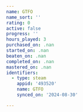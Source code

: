 ```yaml
---
name: GTFO
name_sort: ''
rating: 0
active: false
progress: ''
hours_played: 3
purchased_on: .nan
started_on: .nan
beaten_on: .nan
completed_on: .nan
mastered_on: .nan
identifiers:
  - type: steam
    appid: '493520'
    name: GTFO
    synced_on: '2024-08-30'

---
```

